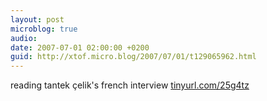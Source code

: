 ```yaml
---
layout: post
microblog: true
audio: 
date: 2007-07-01 02:00:00 +0200
guid: http://xtof.micro.blog/2007/07/01/t129065962.html
---
```

reading tantek çelik's french interview [tinyurl.com/25g4tz](http://tinyurl.com/25g4tz)
